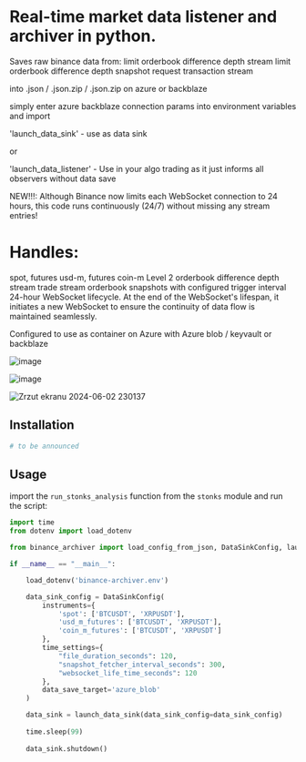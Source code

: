 # Real-time market data listener and archiver in python. 
Saves raw binance data from:
limit orderbook difference depth stream
limit orderbook difference depth snapshot request
transaction stream

into .json / .json.zip / .json.zip on azure or backblaze

simply enter azure backblaze connection params into environment variables and import 

'launch_data_sink' - use as data sink

or 

'launch_data_listener' - Use in your algo trading as it just informs all observers without data save

NEW!!!:
Although Binance now limits each WebSocket connection to 24 hours, this code runs continuously (24/7) without missing any stream entries!


# Handles: 
spot, futures usd-m, futures coin-m
Level 2 orderbook difference depth stream
trade stream
orderbook snapshots with configured trigger interval 
24-hour WebSocket lifecycle. At the end of the WebSocket's lifespan, it initiates a new WebSocket to ensure the continuity of data flow is maintained seamlessly.

Configured to use as container on Azure with Azure blob / keyvault or backblaze

![image](https://github.com/user-attachments/assets/a9461c8d-b5a7-43de-b1cc-96ef5df72f40)

![image](https://github.com/user-attachments/assets/93a9cece-21fd-406c-8555-fbb774188265)

![Zrzut ekranu 2024-06-02 230137](https://github.com/DanielLasota/Binance-Archiver/assets/127039319/b400f859-60ef-4995-936d-d68ecab82ddf)



## Installation

```bash
# to be announced
```

## Usage

import the `run_stonks_analysis` function from the `stonks` module and run the script:

```python
import time
from dotenv import load_dotenv

from binance_archiver import load_config_from_json, DataSinkConfig, launch_data_sink

if __name__ == "__main__":

    load_dotenv('binance-archiver.env')

    data_sink_config = DataSinkConfig(
        instruments={
            'spot': ['BTCUSDT', 'XRPUSDT'],
            'usd_m_futures': ['BTCUSDT', 'XRPUSDT'],
            'coin_m_futures': ['BTCUSDT', 'XRPUSDT']
        },
        time_settings={
            "file_duration_seconds": 120,
            "snapshot_fetcher_interval_seconds": 300,
            "websocket_life_time_seconds": 120
        },
        data_save_target='azure_blob'
    )

    data_sink = launch_data_sink(data_sink_config=data_sink_config)
    
    time.sleep(99)
    
    data_sink.shutdown()
    

```

